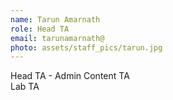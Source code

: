 ```yaml
---
name: Tarun Amarnath
role: Head TA
email: tarunamarnath@
photo: assets/staff_pics/tarun.jpg
---
```


Head TA - Admin
Content TA <br>
Lab TA
